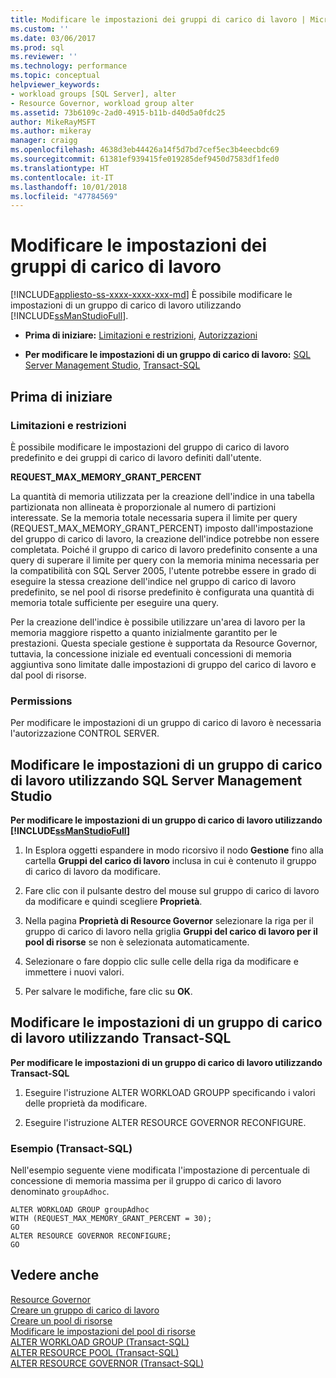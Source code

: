 ```yaml
---
title: Modificare le impostazioni dei gruppi di carico di lavoro | Microsoft Docs
ms.custom: ''
ms.date: 03/06/2017
ms.prod: sql
ms.reviewer: ''
ms.technology: performance
ms.topic: conceptual
helpviewer_keywords:
- workload groups [SQL Server], alter
- Resource Governor, workload group alter
ms.assetid: 73b6109c-2ad0-4915-b11b-d40d5a0fdc25
author: MikeRayMSFT
ms.author: mikeray
manager: craigg
ms.openlocfilehash: 4638d3eb44426a14f5d7bd7cef5ec3b4eecbdc69
ms.sourcegitcommit: 61381ef939415fe019285def9450d7583df1fed0
ms.translationtype: HT
ms.contentlocale: it-IT
ms.lasthandoff: 10/01/2018
ms.locfileid: "47784569"
---
```

# <a name="change-workload-group-settings"></a>Modificare le impostazioni dei gruppi di carico di lavoro
[!INCLUDE[appliesto-ss-xxxx-xxxx-xxx-md](../../includes/appliesto-ss-xxxx-xxxx-xxx-md.md)]
  È possibile modificare le impostazioni di un gruppo di carico di lavoro utilizzando [!INCLUDE[ssManStudioFull](../../includes/ssmanstudiofull-md.md)].  
  
-   **Prima di iniziare:**  [Limitazioni e restrizioni](#LimitationsRestrictions), [Autorizzazioni](#Permissions)  
  
-   **Per modificare le impostazioni di un gruppo di carico di lavoro:**  [SQL Server Management Studio](#ChgWGProp), [Transact-SQL](#ChgWGTSQL)  
  
## <a name="before-you-begin"></a>Prima di iniziare  
  
###  <a name="LimitationsRestrictions"></a> Limitazioni e restrizioni  
 È possibile modificare le impostazioni del gruppo di carico di lavoro predefinito e dei gruppi di carico di lavoro definiti dall'utente.  
  
 **REQUEST_MAX_MEMORY_GRANT_PERCENT**  
  
 La quantità di memoria utilizzata per la creazione dell'indice in una tabella partizionata non allineata è proporzionale al numero di partizioni interessate. Se la memoria totale necessaria supera il limite per query (REQUEST_MAX_MEMORY_GRANT_PERCENT) imposto dall'impostazione del gruppo di carico di lavoro, la creazione dell'indice potrebbe non essere completata. Poiché il gruppo di carico di lavoro predefinito consente a una query di superare il limite per query con la memoria minima necessaria per la compatibilità con SQL Server 2005, l'utente potrebbe essere in grado di eseguire la stessa creazione dell'indice nel gruppo di carico di lavoro predefinito, se nel pool di risorse predefinito è configurata una quantità di memoria totale sufficiente per eseguire una query.  
  
 Per la creazione dell'indice è possibile utilizzare un'area di lavoro per la memoria maggiore rispetto a quanto inizialmente garantito per le prestazioni. Questa speciale gestione è supportata da Resource Governor, tuttavia, la concessione iniziale ed eventuali concessioni di memoria aggiuntiva sono limitate dalle impostazioni di gruppo del carico di lavoro e dal pool di risorse.  
  
###  <a name="Permissions"></a> Permissions  
 Per modificare le impostazioni di un gruppo di carico di lavoro è necessaria l'autorizzazione CONTROL SERVER.  
  
##  <a name="ChgWGProp"></a> Modificare le impostazioni di un gruppo di carico di lavoro utilizzando SQL Server Management Studio  
 **Per modificare le impostazioni di un gruppo di carico di lavoro utilizzando [!INCLUDE[ssManStudioFull](../../includes/ssmanstudiofull-md.md)]**  
  
1.  In Esplora oggetti espandere in modo ricorsivo il nodo **Gestione** fino alla cartella **Gruppi del carico di lavoro** inclusa in cui è contenuto il gruppo di carico di lavoro da modificare.  
  
2.  Fare clic con il pulsante destro del mouse sul gruppo di carico di lavoro da modificare e quindi scegliere **Proprietà**.  
  
3.  Nella pagina **Proprietà di Resource Governor** selezionare la riga per il gruppo di carico di lavoro nella griglia **Gruppi del carico di lavoro per il pool di risorse** se non è selezionata automaticamente.  
  
4.  Selezionare o fare doppio clic sulle celle della riga da modificare e immettere i nuovi valori.  
  
5.  Per salvare le modifiche, fare clic su **OK**.  
  
##  <a name="ChgWGTSQL"></a> Modificare le impostazioni di un gruppo di carico di lavoro utilizzando Transact-SQL  
 **Per modificare le impostazioni di un gruppo di carico di lavoro utilizzando Transact-SQL**  
  
1.  Eseguire l'istruzione ALTER WORKLOAD GROUPP specificando i valori delle proprietà da modificare.  
  
2.  Eseguire l'istruzione ALTER RESOURCE GOVERNOR RECONFIGURE.  
  
### <a name="example-transact-sql"></a>Esempio (Transact-SQL)  
 Nell'esempio seguente viene modificata l'impostazione di percentuale di concessione di memoria massima per il gruppo di carico di lavoro denominato `groupAdhoc`.  
  
```  
ALTER WORKLOAD GROUP groupAdhoc  
WITH (REQUEST_MAX_MEMORY_GRANT_PERCENT = 30);  
GO  
ALTER RESOURCE GOVERNOR RECONFIGURE;  
GO  
```  
  
## <a name="see-also"></a>Vedere anche  
 [Resource Governor](../../relational-databases/resource-governor/resource-governor.md)   
 [Creare un gruppo di carico di lavoro](../../relational-databases/resource-governor/create-a-workload-group.md)   
 [Creare un pool di risorse](../../relational-databases/resource-governor/create-a-resource-pool.md)   
 [Modificare le impostazioni del pool di risorse](../../relational-databases/resource-governor/change-resource-pool-settings.md)   
 [ALTER WORKLOAD GROUP &#40;Transact-SQL&#41;](../../t-sql/statements/alter-workload-group-transact-sql.md)   
 [ALTER RESOURCE POOL &#40;Transact-SQL&#41;](../../t-sql/statements/alter-resource-pool-transact-sql.md)   
 [ALTER RESOURCE GOVERNOR &#40;Transact-SQL&#41;](../../t-sql/statements/alter-resource-governor-transact-sql.md)  
  
  
